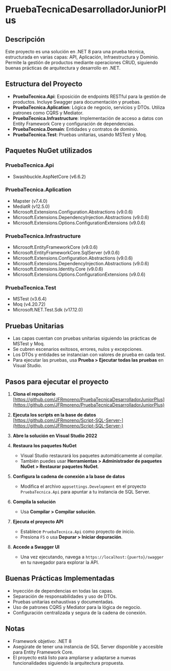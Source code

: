 # PruebaTecnicaDesarrolladorJuniorPlus

## Descripción

Este proyecto es una solución en .NET 8 para una prueba técnica, estructurada en varias capas: API, Aplicación, Infraestructura y Dominio. Permite la gestión de productos mediante operaciones CRUD, siguiendo buenas prácticas de arquitectura y desarrollo en .NET.

## Estructura del Proyecto

- **PruebaTecnica.Api**: Exposición de endpoints RESTful para la gestión de productos. Incluye Swagger para documentación y pruebas.
- **PruebaTecnica.Aplication**: Lógica de negocio, servicios y DTOs. Utiliza patrones como CQRS y Mediator.
- **PruebaTecnica.Infrastructure**: Implementación de acceso a datos con Entity Framework Core y configuración de dependencias.
- **PruebaTecnica.Domain**: Entidades y contratos de dominio.
- **PruebaTecnica.Test**: Pruebas unitarias, usando MSTest y Moq.

## Paquetes NuGet utilizados

### PruebaTecnica.Api
- Swashbuckle.AspNetCore (v6.6.2)

### PruebaTecnica.Aplication
- Mapster (v7.4.0)
- MediatR (v12.5.0)
- Microsoft.Extensions.Configuration.Abstractions (v9.0.6)
- Microsoft.Extensions.DependencyInjection.Abstractions (v9.0.6)
- Microsoft.Extensions.Options.ConfigurationExtensions (v9.0.6)

### PruebaTecnica.Infrastructure
- Microsoft.EntityFrameworkCore (v9.0.6)
- Microsoft.EntityFrameworkCore.SqlServer (v9.0.6)
- Microsoft.Extensions.Configuration.Abstractions (v9.0.6)
- Microsoft.Extensions.DependencyInjection.Abstractions (v9.0.6)
- Microsoft.Extensions.Identity.Core (v9.0.6)
- Microsoft.Extensions.Options.ConfigurationExtensions (v9.0.6)

### PruebaTecnica.Test
- MSTest (v3.6.4)
- Moq (v4.20.72)
- Microsoft.NET.Test.Sdk (v17.12.0)

## Pruebas Unitarias

- Las capas cuentan con pruebas unitarias siguiendo las prácticas de MSTest y Moq.
- Se cubren escenarios exitosos, errores, nulos y excepciones.
- Los DTOs y entidades se instancian con valores de prueba en cada test.
- Para ejecutar las pruebas, usa __Prueba > Ejecutar todas las pruebas__ en Visual Studio.

## Pasos para ejecutar el proyecto

1. **Clona el repositorio**  
   [https://github.com/JFRmoreno/PruebaTecnicaDesarrolladorJuniorPlus](https://github.com/JFRmoreno/PruebaTecnicaDesarrolladorJuniorPlus)

2. **Ejecuta los scripts en la base de datos**  
   [https://github.com/JFRmoreno/Script-SQL-Server-](https://github.com/JFRmoreno/Script-SQL-Server-)

3. **Abre la solución en Visual Studio 2022**

4. **Restaura los paquetes NuGet**
   - Visual Studio restaurará los paquetes automáticamente al compilar.
   - También puedes usar __Herramientas > Administrador de paquetes NuGet > Restaurar paquetes NuGet__.

5. **Configura la cadena de conexión a la base de datos**
   - Modifica el archivo `appsettings.Development` en el proyecto `PruebaTecnica.Api` para apuntar a tu instancia de SQL Server.

6. **Compila la solución**
   - Usa __Compilar > Compilar solución__.

7. **Ejecuta el proyecto API**
   - Establece `PruebaTecnica.Api` como proyecto de inicio.
   - Presiona `F5` o usa __Depurar > Iniciar depuración__.

8. **Accede a Swagger UI**
   - Una vez ejecutando, navega a `https://localhost:{puerto}/swagger` en tu navegador para explorar la API.

## Buenas Prácticas Implementadas

- Inyección de dependencias en todas las capas.
- Separación de responsabilidades y uso de DTOs.
- Pruebas unitarias exhaustivas y documentadas.
- Uso de patrones CQRS y Mediator para la lógica de negocio.
- Configuración centralizada y segura de la cadena de conexión.

## Notas

- Framework objetivo: .NET 8
- Asegúrate de tener una instancia de SQL Server disponible y accesible para Entity Framework Core.
- El proyecto está listo para ampliarse y adaptarse a nuevas funcionalidades siguiendo la arquitectura propuesta.
